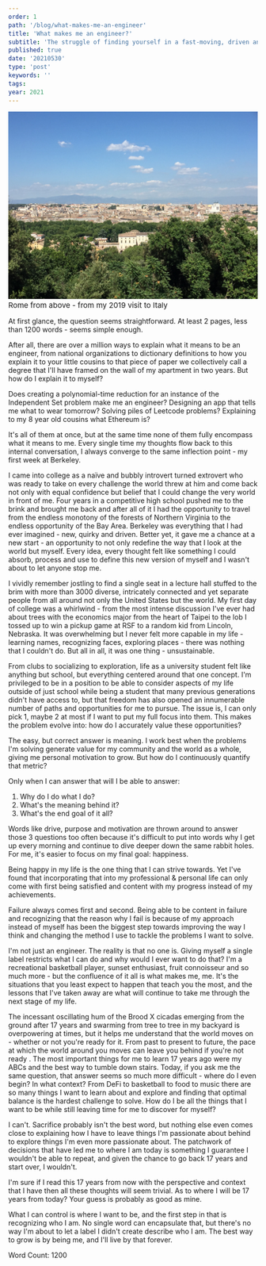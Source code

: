 ```yaml
---
order: 1
path: '/blog/what-makes-me-an-engineer'
title: 'What makes me an engineer?'
subtitle: 'The struggle of finding yourself in a fast-moving, driven and passionate world of optionality'
published: true
date: '20210530'
type: 'post'
keywords: ''
tags:
year: 2021
---
```


![roma](roma.jpg '')
<span style="font-size: 15px;">Rome from above - from my 2019 visit to Italy</span>

At first glance, the question seems straightforward. At least 2 pages, less than 1200 words - seems simple enough.

After all, there are over a million ways to explain what it means to be an engineer, from national organizations to dictionary definitions to how you explain it to your little cousins to that piece of paper we collectively call a degree that I'll have framed on the wall of my apartment in two years. But how do I explain it to myself?

Does creating a polynomial-time reduction for an instance of the Independent Set problem make me an engineer? Designing an app that tells me what to wear tomorrow? Solving piles of Leetcode problems? Explaining to my 8 year old cousins what Ethereum is?

It's all of them at once, but at the same time none of them fully encompass what it means to me. Every single time my thoughts flow back to this internal conversation, I always converge to the same inflection point - my first week at Berkeley.

I came into college as a naïve and bubbly introvert turned extrovert who was ready to take on every challenge the world threw at him and come back not only with equal confidence but belief that I could change the very world in front of me. Four years in a competitive high school pushed me to the brink and brought me back and after all of it I had the opportunity to travel from the endless monotony of the forests of Northern Virginia to the endless opportunity of the Bay Area. Berkeley was everything that I had ever imagined - new, quirky and driven. Better yet, it gave me a chance at a new start - an opportunity to not only redefine the way that I look at the world but myself. Every idea, every thought felt like something I could absorb, process and use to define this new version of myself and I wasn't about to let anyone stop me.

I vividly remember jostling to find a single seat in a lecture hall stuffed to the brim with more than 3000 diverse, intricately connected and yet separate people from all around not only the United States but the world. My first day of college was a whirlwind - from the most intense discussion I've ever had about trees with the economics major from the heart of Taipei to the lob I tossed up to win a pickup game at RSF to a random kid from Lincoln, Nebraska. It was overwhelming but I never felt more capable in my life - learning names, recognizing faces, exploring places - there was nothing that I couldn't do. But all in all, it was one thing - unsustainable.

From clubs to socializing to exploration, life as a university student felt like anything but school, but everything centered around that one concept. I'm privileged to be in a position to be able to consider aspects of my life outside of just school while being a student that many previous generations didn't have access to, but that freedom has also opened an innumerable number of paths and opportunities for me to pursue. The issue is, I can only pick 1, maybe 2 at most if I want to put my full focus into them. This makes the problem evolve into: how do I accurately value these opportunities?

The easy, but correct answer is meaning. I work best when the problems I'm solving generate value for my community and the world as a whole, giving me personal motivation to grow. But how do I continuously quantify that metric?

Only when I can answer that will I be able to answer:
   1) Why do I do what I do?
   2) What's the meaning behind it?
   3) What's the end goal of it all?

Words like drive, purpose and motivation are thrown around to answer those 3 questions too often because it's difficult to put into words why I get up every morning and continue to dive deeper down the same rabbit holes. For me, it's easier to focus on my final goal: happiness.

Being happy in my life is the one thing that I can strive towards. Yet I've found that incorporating that into my professional & personal life can only come with first being satisfied and content with my progress instead of my achievements.

Failure always comes first and second. Being able to be content in failure and recognizing that the reason why I fail is because of my approach instead of myself has been the biggest step towards improving the way I think and changing the method I use to tackle the problems I want to solve.

I'm not just an engineer. The reality is that no one is. Giving myself a single label restricts what I can do and why would I ever want to do that? I'm a recreational basketball player, sunset enthusiast, fruit connoisseur and so much more - but the confluence of it all is what makes me, me. It's the situations that you least expect to happen that teach you the most, and the lessons that I've taken away are what will continue to take me through the next stage of my life.

The incessant oscillating hum of the Brood X cicadas emerging from the ground after 17 years and swarming from tree to tree in my backyard is overpowering at times, but it helps me understand that the world moves on - whether or not you're ready for it. From past to present to future, the pace at which the world around you moves can leave you behind if you're not ready . The most important things for me to learn 17 years ago were my ABCs and the best way to tumble down stairs. Today, if you ask me the same question, that answer seems so much more difficult - where do I even begin? In what context? From DeFi to basketball to food to music there are so many things I want to learn about and explore and finding that optimal balance is the hardest challenge to solve. How do I be all the things that I want to be while still leaving time for me to discover for myself?

I can't. Sacrifice probably isn't the best word, but nothing else even comes close to explaining how I have to leave things I'm passionate about behind to explore things I'm even more passionate about. The patchwork of decisions that have led me to where I am today is something I guarantee I wouldn't be able to repeat, and given the chance to go back 17 years and start over, I wouldn't.

I'm sure if I read this 17 years from now with the perspective and context that I have then all these thoughts will seem trivial. As to where I will be 17 years from today? Your guess is probably as good as mine.

What I can control is where I want to be, and the first step in that is recognizing who I am. No single word can encapsulate that, but there's no way I'm about to let a label I didn't create describe who I am. The best way to grow is by being me, and I'll live by that forever.

Word Count: 1200
